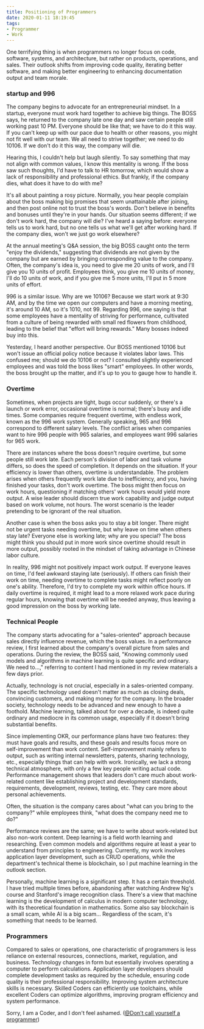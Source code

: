 ```yaml
---
title: Positioning of Programmers
date: 2020-01-11 18:19:45
tags: 
- Programmer
- Work
---
```


One terrifying thing is when programmers no longer focus on code, software, systems, and architecture, but rather on products, operations, and sales. Their outlook shifts from improving code quality, iterating better software, and making better engineering to enhancing documentation output and team morale.

### startup and 996

The company begins to advocate for an entrepreneurial mindset. In a startup, everyone must work hard together to achieve big things. The BOSS says, he returned to the company late one day and saw certain people still working past 10 PM. Everyone should be like that; we have to do it this way. If you can't keep up with our pace due to health or other reasons, you might not fit well with our team. We all need to strive together; we need to do 10106. If we don't do it this way, the company will die.

Hearing this, I couldn't help but laugh silently. To say something that may not align with common values, I know this mentality is wrong. If the boss saw such thoughts, I'd have to talk to HR tomorrow, which would show a lack of responsibility and professional ethics. But frankly, if the company dies, what does it have to do with me?

It's all about painting a rosy picture. Normally, you hear people complain about the boss making big promises that seem unattainable after joining, and then post online not to trust the boss's words. Don't believe in benefits and bonuses until they're in your hands. Our situation seems different; if we don't work hard, the company will die? I've heard a saying before: everyone tells us to work hard, but no one tells us what we'll get after working hard. If the company dies, won't we just go work elsewhere?

At the annual meeting's Q&A session, the big BOSS caught onto the term "enjoy the dividends," suggesting that dividends are not given by the company but are earned by bringing corresponding value to the company. Often, the company's idea is, you need to give me 20 units of work, and I'll give you 10 units of profit. Employees think, you give me 10 units of money, I'll do 10 units of work, and if you give me 5 more units, I'll put in 5 more units of effort.

996 is a similar issue. Why are we 10106? Because we start work at 9:30 AM, and by the time we open our computers and have a morning meeting, it's around 10 AM, so it's 1010, not 99. Regarding 996, one saying is that some employees have a mentality of striving for performance, cultivated from a culture of being rewarded with small red flowers from childhood, leading to the belief that "effort will bring rewards." Many bosses indeed buy into this.

Yesterday, I heard another perspective. Our BOSS mentioned 10106 but won't issue an official policy notice because it violates labor laws. This confused me; should we do 10106 or not? I consulted slightly experienced employees and was told the boss likes "smart" employees. In other words, the boss brought up the matter, and it's up to you to gauge how to handle it.

### Overtime

Sometimes, when projects are tight, bugs occur suddenly, or there's a launch or work error, occasional overtime is normal; there's busy and idle times. Some companies require frequent overtime, with endless work, known as the 996 work system. Generally speaking, 965 and 996 correspond to different salary levels. The conflict arises when companies want to hire 996 people with 965 salaries, and employees want 996 salaries for 965 work.

There are instances where the boss doesn't require overtime, but some people still work late. Each person's division of labor and task volume differs, so does the speed of completion. It depends on the situation. If your efficiency is lower than others, overtime is understandable. The problem arises when others frequently work late due to inefficiency, and you, having finished your tasks, don't work overtime. The boss might then focus on work hours, questioning if matching others' work hours would yield more output. A wise leader should discern true work capability and judge output based on work volume, not hours. The worst scenario is the leader pretending to be ignorant of the real situation.

Another case is when the boss asks you to stay a bit longer. There might not be urgent tasks needing overtime, but why leave on time when others stay late? Everyone else is working late; why are you special? The boss might think you should put in more work since overtime should result in more output, possibly rooted in the mindset of taking advantage in Chinese labor culture.

In reality, 996 might not positively impact work output. If everyone leaves on time, I'd feel awkward staying late (seriously). If others can finish their work on time, needing overtime to complete tasks might reflect poorly on one's ability. Therefore, I'd try to complete my work within office hours. If daily overtime is required, it might lead to a more relaxed work pace during regular hours, knowing that overtime will be needed anyway, thus leaving a good impression on the boss by working late.

### Technical People

The company starts advocating for a "sales-oriented" approach because sales directly influence revenue, which the boss values. In a performance review, I first learned about the company's overall picture from sales and operations. During the review, the BOSS said, "Knowing commonly used models and algorithms in machine learning is quite specific and ordinary. We need to...," referring to content I had mentioned in my review materials a few days prior.

Actually, technology is not crucial, especially in a sales-oriented company. The specific technology used doesn't matter as much as closing deals, convincing customers, and making money for the company. In the broader society, technology needs to be advanced and new enough to have a foothold. Machine learning, talked about for over a decade, is indeed quite ordinary and mediocre in its common usage, especially if it doesn't bring substantial benefits.

Since implementing OKR, our performance plans have two features: they must have goals and results, and these goals and results focus more on self-improvement than work content. Self-improvement mainly refers to output, such as writing internal newsletters, patents, sharing technology, etc., especially things that can help with work. Ironically, we lack a strong technical atmosphere, with only a few key people writing actual code. Performance management shows that leaders don't care much about work-related content like establishing project and development standards, requirements, development, reviews, testing, etc. They care more about personal achievements.

Often, the situation is the company cares about "what can you bring to the company?" while employees think, "what does the company need me to do?"

Performance reviews are the same; we have to write about work-related but also non-work content. Deep learning is a field worth learning and researching. Even common models and algorithms require at least a year to understand from principles to engineering. Currently, my work involves application layer development, such as CRUD operations, while the department's technical theme is blockchain, so I put machine learning in the outlook section.

Personally, machine learning is a significant step. It has a certain threshold. I have tried multiple times before, abandoning after watching Andrew Ng's course and Stanford's image recognition class. There's a view that machine learning is the development of calculus in modern computer technology, with its theoretical foundation in mathematics. Some also say blockchain is a small scam, while AI is a big scam... Regardless of the scam, it's something that needs to be learned.

### Programmers

Compared to sales or operations, one characteristic of programmers is less reliance on external resources, connections, market, regulation, and business. Technology changes in form but essentially involves operating a computer to perform calculations. Application layer developers should complete development tasks as required by the schedule, ensuring code quality is their professional responsibility. Improving system architecture skills is necessary. Skilled Coders can efficiently use toolchains, while excellent Coders can optimize algorithms, improving program efficiency and system performance.

Sorry, I am a Coder, and I don't feel ashamed. ([@Don't call yourself a programmer](https://www.ruanyifeng.com/blog/2011/10/dont_call_yourself_a_programmer.html))
